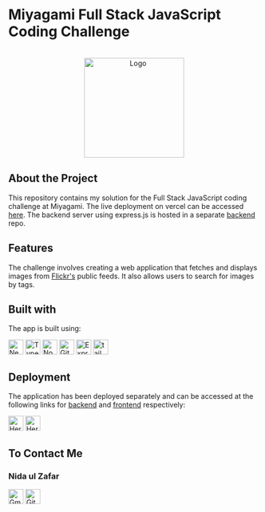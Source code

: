# Miyagami Full Stack JavaScript Coding Challenge

<br />
<div align="center">
  <a href="#">
    <img src="https://raw.githubusercontent.com/NidaulZafar/nida-zafar/master/src/app/favicon.ico" alt="Logo" width="200" height="200">
  </a>
  </div>

## About the Project

This repository contains my solution for the Full Stack JavaScript coding challenge at Miyagami. The live deployment on vercel can be accessed [here](https://flicker-client-ruddy.vercel.app/).
The backend server using express.js is hosted in a separate [backend](https://github.com/NidaulZafar/nida-zafar-server) repo.

## Features

The challenge involves creating a web application that fetches and displays images from [Flickr's](http://www.flickr.com/services/feeds/) public feeds. It also allows users to search for images by tags.

## Built with

The app is built using:

<img src="https://img.shields.io/badge/-Next.js-999999?logo=next.js" height="30" alt="Next.js"> <img src="https://img.shields.io/badge/-Typescript-ADD8E6?logo=typescript" height="30" alt="TypeScript"> <img src="https://img.shields.io/badge/-NodeJs-ffffff?logo=nodedotjs" height="30" alt="Nodejs"> <img src="https://img.shields.io/badge/-Git-568268?logo=git" height="30" alt="Git"> <img src="https://img.shields.io/badge/-Express.js-234523?logo=express" height="30" alt="Express.js"> <img src="https://img.shields.io/badge/-Tailwind-846547?logo=tailwindcss" height="30" alt="tailwind css">

## Deployment

The application has been deployed separately and can be accessed at the following links for [backend](https://mysterious-shelf-66312-061caa01dc2c.herokuapp.com/) and [frontend](https://flicker-client-ruddy.vercel.app/) respectively:

<img src="https://img.shields.io/badge/-Heroku-563674?logo=heroku" height="30" alt="Heroku"> <img src="https://img.shields.io/badge/-Vercel-000000?logo=vercel" height="30" alt="Heroku">

## To Contact Me

### Nida ul Zafar <br>

[<img src="https://img.shields.io/badge/-Gmail-fff?logo=gmail" height="30" alt="Gmail">](mailto:nidaulzafar@gmail.com)
[<img src="https://img.shields.io/badge/-github-000?logo=github" height="30" alt="Github">](https://github.com/nidaulzafar)
